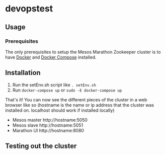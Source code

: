 # devopstest

## Usage
### Prerequisites
The only prerequisites to setup the Mesos Marathon Zookeeper cluster is to have [Docker](https://www.docker.com/) and [Docker Compose](https://docs.docker.com/compose/) installed. 
## Installation
1. Run the setEnv.sh script like `. setEnv.sh` 
2. Run `docker-compose up` or `sudo -E docker-compose up`

That's it! You can now see the different pieces of the cluster in a web browser like so (hostname is the name or ip address that the cluster was installed on. localhost should work if installed locally)
* Mesos master http://hostname:5050 
* Mesos slave http://hostname:5051
* Marathon UI http://hostname:8080

## Testing out the cluster
